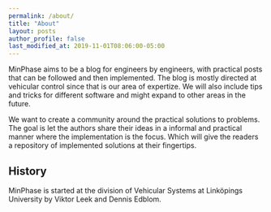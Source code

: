 ```yaml
---
permalink: /about/
title: "About"
layout: posts
author_profile: false
last_modified_at: 2019-11-01T08:06:00-05:00
---
```




MinPhase aims to be a blog for engineers by engineers, with practical posts that can be followed and then implemented. The blog is mostly directed at vehicular control since that is our area of expertize. We will also include tips and tricks for different software and might expand to other areas in the future. 

We want to create a community around the practical solutions to problems. The goal is let the authors share their ideas in a informal and practical manner where the implementation is the focus. Which will give the readers a repository of implemented solutions at their fingertips.



## History
MinPhase is started at the division of Vehicular Systems at Linköpings University by Viktor Leek and Dennis Edblom.

